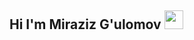 ## Hi I'm Miraziz G'ulomov <img src="https://media0.giphy.com/media/v1.Y2lkPTc5MGI3NjExNDhwbXo2MzV6ZTY5djB0dHk1ZXZvY3Q1bGNqMDFyNHN2dDBvNGUyNCZlcD12MV9pbnRlcm5hbF9naWZfYnlfaWQmY3Q9cw/P5PNTeKcd7JkBM5LOK/giphy.webp" width="30px">


